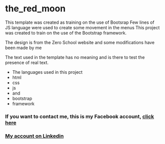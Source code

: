 # the_red_moon
This template was created as training on the use of Bootsrap Few lines of JS language were used to create some movement in the menus
This project was created to train on the use of the Bootstrap framework.

The design is from the Zero School website and some modifications have been made by me

The text used in the template has no meaning and is there to test the presence of real text.

- The languages used in this project
 - html 
  - css 
 - js
 -  and 
 -  bootstrap 
 -  framework
### If you want to contact me, this is my Facebook account, [click here](https://web.facebook.com/prof.mostafa.eltourkey)

### [My account on Linkedin](https://www.linkedin.com/in/mostafa-emam-53m/)

